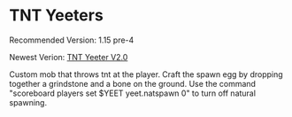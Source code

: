 # TNT Yeeters
Recommended Version: 1.15 pre-4

Newest Verion: [TNT Yeeter V2.0](https://github.com/WaifuBeforeLaifu/Datapacks/raw/master/TNT%20Yeeters/TNT%20Yeeter%20V2.0.zip)

Custom mob that throws tnt at the player. Craft the spawn egg by dropping together a grindstone and a bone on the ground. Use the command "scoreboard players set $YEET yeet.natspawn 0" to turn off natural spawning.
